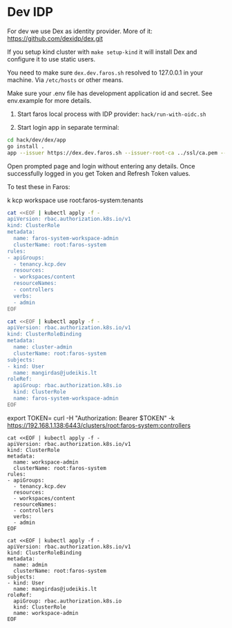 # Dev IDP

For dev we use Dex as identity provider. More of it: https://github.com/dexidp/dex.git

If you setup kind cluster with `make setup-kind` it will install Dex and configure it to use static users.

You need to make sure `dex.dev.faros.sh` resolved to 127.0.0.1 in your machine.
Via `/etc/hosts` or other means.

Make sure your .env file has development application id and secret. See env.example for more details.

1. Start faros local process with IDP provider:
`hack/run-with-oidc.sh`

2. Start login app in separate terminal:
```bash
cd hack/dev/dex/app
go install .
app --issuer https://dex.dev.faros.sh --issuer-root-ca ../ssl/ca.pem --client-id faros
```

Open prompted page and login without entering any details.
Once successfully logged in you get Token and Refresh Token values.

To test these in Faros:

k kcp workspace use root:faros-system:tenants

```bash
cat <<EOF | kubectl apply -f -
apiVersion: rbac.authorization.k8s.io/v1
kind: ClusterRole
metadata:
  name: faros-system-workspace-admin
  clusterName: root:faros-system
rules:
- apiGroups:
  - tenancy.kcp.dev
  resources:
  - workspaces/content
  resourceNames:
  - controllers
  verbs:
  - admin
EOF
```

```bash
cat <<EOF | kubectl apply -f -
apiVersion: rbac.authorization.k8s.io/v1
kind: ClusterRoleBinding
metadata:
  name: cluster-admin
  clusterName: root:faros-system
subjects:
- kind: User
  name: mangirdas@judeikis.lt
roleRef:
  apiGroup: rbac.authorization.k8s.io
  kind: ClusterRole
  name: faros-system-workspace-admin
EOF

```
export TOKEN=<ID token from login app>
curl -H "Authorization: Bearer $TOKEN" -k https://192.168.1.138:6443/clusters/root:faros-system:controllers
```
cat <<EOF | kubectl apply -f -
apiVersion: rbac.authorization.k8s.io/v1
kind: ClusterRole
metadata:
  name: workspace-admin
  clusterName: root:faros-system
rules:
- apiGroups:
  - tenancy.kcp.dev
  resources:
  - workspaces/content
  resourceNames:
  - controllers
  verbs:
  - admin
EOF

cat <<EOF | kubectl apply -f -
apiVersion: rbac.authorization.k8s.io/v1
kind: ClusterRoleBinding
metadata:
  name: admin
  clusterName: root:faros-system
subjects:
- kind: User
  name: mangirdas@judeikis.lt
roleRef:
  apiGroup: rbac.authorization.k8s.io
  kind: ClusterRole
  name: workspace-admin
EOF
```

